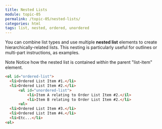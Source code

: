 ```yaml
---
title: Nested Lists
module: topic-05
permalink: /topic-05/nested-lists/
categories: html
tags: list, nested, ordered, unordered
---
```


<div class="divider-heading"></div>

You can combine list types and use multiple **nested list** elements to create hierarchically-related lists. This nesting is particularly useful for outlines or multi-part instructions, as examples.

<span class="label label-info">Note</span> Notice how the nested list is contained _within_ the parent "list-item" element.

```html
<ol id="ordered-list">
  <li>Ordered List Item #1.</li>
  <li>Ordered List Item #2.</li>
      <ul id="unordered-list">
          <li>Item A relating to Order List Item #2.</il>
          <li>Item B relating to Order List Item #2.</li>
      <ul>
  <li>Ordered List Item #3.</li>
  <li>Ordered List Item #4.</li>
  <li>Etc...</li>
<ol>
```


<div class="external-embed">
  <p data-height="400" data-theme-id="30567" data-slug-hash="RwaeoYj" data-default-tab="html,result" data-user="michaelcassens" data-pen-title="HTML Nested Lists" class="codepen"></p>
</div>
